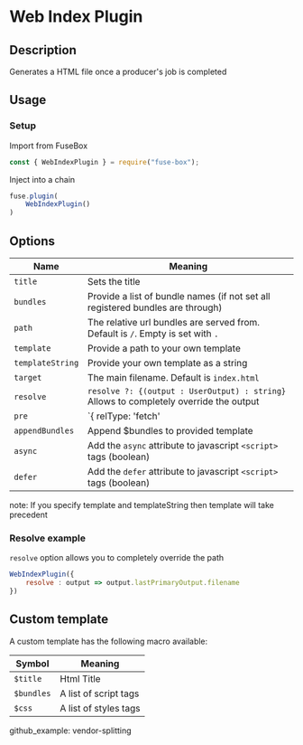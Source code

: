 # Web Index Plugin


## Description
Generates a HTML file once a producer's job is completed

## Usage

### Setup
Import from FuseBox

```js
const { WebIndexPlugin } = require("fuse-box");
```

Inject into a chain

```js
fuse.plugin(
    WebIndexPlugin()
)
```

## Options

| Name | Meaning |
| ------------- | ------------- |
| ` title `   | Sets the title  |
| ` bundles ` | Provide a list of bundle names (if not set all registered bundles are through) |
| ` path `   | The relative url bundles are served from. Default is `/`. Empty is set with `.`  |
| ` template `   | Provide a path to your own template  |
| ` templateString `   | Provide your own template as a string  |
| ` target `   | The main filename. Default is `index.html`  |
| ` resolve `   | `resolve ?: {(output : UserOutput) : string}` Allows to completely override the output  |
| `pre ` | `{ relType: 'fetch' | 'load' }`  Config object to either preload or prefetch the output javascript bundles in the head of the document |
| ` appendBundles ` | Append $bundles to provided template |
| ` async ` | Add the `async` attribute to javascript `<script>` tags (boolean) |
| ` defer ` | Add the `defer` attribute to javascript `<script>` tags (boolean) |

note: If you specify template and templateString then template will take precedent 

### Resolve example
`resolve` option allows you to completely override the path

```js
WebIndexPlugin({
    resolve : output => output.lastPrimaryOutput.filename
})
```


## Custom template

A custom template has the following macro available:

| Symbol | Meaning |
| ------------- | ------------- |
| ` $title `   | Html Title  |
| ` $bundles `   | A list of script tags |
| ` $css `   | A list of styles tags |

github_example: vendor-splitting
